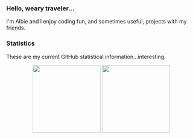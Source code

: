 ### Hello, weary traveler...

I'm Albie and I enjoy coding fun, and sometimes useful, projects with my friends.

### Statistics

These are my current GitHub statistical information...interesting.

<div align="center">
  <img height="180em" src="https://github-readme-stats.vercel.app/api?username=albie6544&count_private=true&show_icons=true&theme=dark" />
  <img height="180em" src="https://github-readme-stats.vercel.app/api/top-langs/?username=albie6544&theme=dark&layout=compact&langs_count=6" />
</div>

